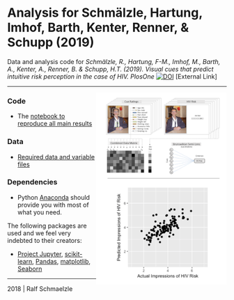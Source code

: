 # Analysis for Schmälzle, Hartung, Imhof, Barth, Kenter, Renner, & Schupp (2019)

Data and analysis code for *Schmälzle, R., Hartung, F-M., Imhof, M., Barth, A., Kenter, A., Renner, B. & Schupp, H.T. (2019). 
Visual cues that predict intuitive risk perception in the case of HIV. PlosOne* [![DOI](http://www.ralfschmaelzle.net/wp-content/plugins/papercite/img/pdf.png)](https://journals.plos.org/plosone/article?id=10.1371/journal.pone.0211770) [External Link]

***

<img align="right" width=300px src=data/explainer_fig.png> 


### Code
* The [notebook to reproduce all main results](https://github.com/nomcomm/riskcues/blob/master/scripts/01_MainResults.ipynb)


### Data
* [Required data and variable files](https://github.com/nomcomm/riskcues/tree/master/data)


### Dependencies
* Python [Anaconda](http://continuum.io/downloads) should provide you with most of what you need.


The following packages are used and we feel very indebted to their creators:
* [Project Jupyter](https://github.com/jupyter), [scikit-learn](http://scikit-learn.org/), [Pandas](http://pandas.pydata.org/), [matplotlib](https://matplotlib.org/), [Seaborn](http://seaborn.pydata.org/)


***
2018 | Ralf Schmaelzle
